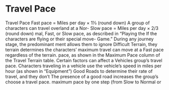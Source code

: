 <!-- Source: docs/srd/SRD_CC_v5.2.1.pdf (Gameplay Toolbox) -->

# Travel Pace

Travel Pace                                                                   Fast pace = Miles per day × 1⅓ (round down)
      A group of characters can travel overland at a Nor-                           Slow pace = Miles per day × 2/3 (round down)
      mal, Fast, or Slow pace, as described in “Playing the                      If the characters are flying or their special move-
      Game.” During any journey stage, the predominant                           ment allows them to ignore Difficult Terrain, they
      terrain determines the characters’ maximum travel                          can move at a Fast pace regardless of the terrain.
      pace, as shown in the Maximum Pace column of the
      Travel Terrain table. Certain factors can affect a                         Vehicles
      group’s travel pace.                                                       Characters traveling in a vehicle use the vehicle’s
                                                                                 speed in miles per hour (as shown in “Equipment”)
      Good Roads                                                                 to determine their rate of travel, and they don’t
      The presence of a good road increases the group’s                          choose a travel pace.
      maximum pace by one step (from Slow to Normal or
